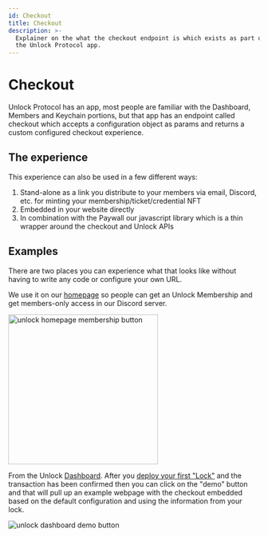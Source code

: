 ```yaml
---
id: Checkout
title: Checkout
description: >-
  Explainer on the what the checkout endpoint is which exists as part of
  the Unlock Protocol app.
---
```


# Checkout

Unlock Protocol has an app, most people are familiar with the Dashboard, Members
and Keychain portions, but that app has an endpoint called checkout which accepts
a configuration object as params and returns a custom configured checkout experience.

## The experience
This experience can also be used in a few different ways:
1. Stand-alone as a link you distribute to your members via email, Discord, etc.
   for minting your membership/ticket/credential NFT
1. Embedded in your website directly
1. In combination with the Paywall our javascript library which is a thin
    wrapper around the checkout and Unlock APIs

## Examples
There are two places you can experience what that looks like without
having to write any code or configure your own URL.

We use it on our [homepage](https://unlock-protocol.com/)
so people can get an Unlock Membership and get members-only access in our Discord
server.

<p>
  <img alt="unlock homepage membership button" width="300" src="/img/tools/checkout/unlock-homepage-member-button.png"/>
</p>

From the Unlock [Dashboard](https://app.unlock-protocol.com/dashboard).
After you [deploy your first "Lock"](https://unlock-protocol.com/guides/how-to-create-a-lock/) and
the transaction has been confirmed then you can click on the "demo" button and
that will pull up an example webpage with the checkout embedded based on the default
configuration and using the information from your lock.

![unlock dashboard demo button](/img/tools/checkout/unlock-dashboard-demo-button.png)

